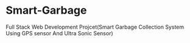 # Smart-Garbage
Full Stack Web Development Projcet(Smart Garbage Collection System Using GPS sensor And Ultra Sonic Sensor)
